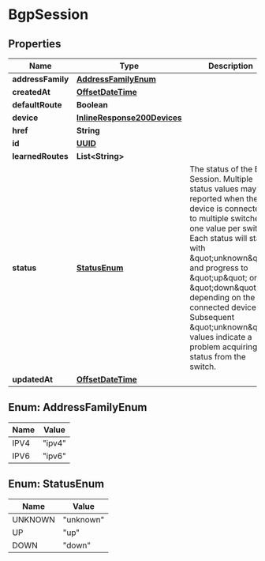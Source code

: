 
# BgpSession

## Properties
Name | Type | Description | Notes
------------ | ------------- | ------------- | -------------
**addressFamily** | [**AddressFamilyEnum**](#AddressFamilyEnum) |  | 
**createdAt** | [**OffsetDateTime**](OffsetDateTime.md) |  |  [optional]
**defaultRoute** | **Boolean** |  |  [optional]
**device** | [**InlineResponse200Devices**](InlineResponse200Devices.md) |  |  [optional]
**href** | **String** |  |  [optional]
**id** | [**UUID**](UUID.md) |  |  [optional]
**learnedRoutes** | **List&lt;String&gt;** |  |  [optional]
**status** | [**StatusEnum**](#StatusEnum) |  The status of the BGP Session. Multiple status values may be reported when the device is connected to multiple switches, one value per switch. Each status will start with \&quot;unknown\&quot; and progress to \&quot;up\&quot; or \&quot;down\&quot; depending on the connected device. Subsequent \&quot;unknown\&quot; values indicate a problem acquiring status from the switch.  |  [optional]
**updatedAt** | [**OffsetDateTime**](OffsetDateTime.md) |  |  [optional]


<a name="AddressFamilyEnum"></a>
## Enum: AddressFamilyEnum
Name | Value
---- | -----
IPV4 | &quot;ipv4&quot;
IPV6 | &quot;ipv6&quot;


<a name="StatusEnum"></a>
## Enum: StatusEnum
Name | Value
---- | -----
UNKNOWN | &quot;unknown&quot;
UP | &quot;up&quot;
DOWN | &quot;down&quot;



